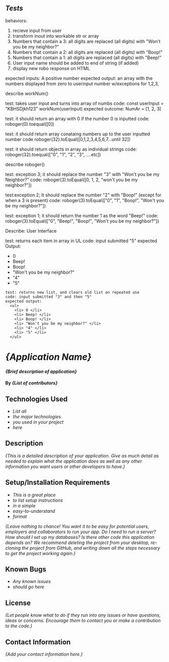 ## _Tests_

  behaviors:
  1. recieve input from user
  2. transform inout into workable str or array
  3. Numbers that contain a 3: all digits are replaced (all digits) with "Won't you be my neighbor?"
  4. Numbers that contain a 2: all digits are replaced (all digits) with "Boop!"
  5. Numbers that contain a 1: all digits are replaced (all digits) with "Beep!"
  6. User input name should be added to end of string (if added)
  7. display new robo response on HTML


expected inputs: A positive number
expected output: an array with the numbers displayed from zero to userinput number w/exceptions for 1,2,3,



  describe workNum()

  test: takes user input and turns into array of numbs
  code: const userInput = "KBHSDjkh123"
  workNum(userInput)
  expected outcome: NumAr = [1, 2, 3]

  test: it should return an array with 0 if the number 0 is inputted
  code: roboger(0).toequal([0])

  test: it should return array conataing numbers up to the user inputted number
  code roboger(32).toEqual([0,1,2,3,4,5,6,7...until 32])

  test: it should return objects in array as individual strings
  code: roboger(32).toequal(["0", "1", "2", "3", ....etc])

  describe roboger()

  test: exception 3; it should replace the number "3" with "Won't you be my Neighbor?"
  code: roboger(3).toEqual([0, 1, 2, "won't you be my neighbor?"])

  test:exception 2; It should replace the number "2" with "Boop!" (except for when a 3 is present)
  code: roboger(3).toEqual(["0", "1", "Boop!", "Won't you be my neighbor?"])

  test: exception 1; it should return the number 1 as the word "Beep!"
  code: roboger(3).toEqual(["0", "Beep!", "Boop!", "Won't you be my neighbor?"])

  Describe: User Interface

  test: returns each item in array in UL
  code: input submitted "5"
  expected Output:
    <ul>
      <li> 0 </li>
      <li> Beep! </li>
      <li> Boop! </li>
      <li> "Won't you be my neighbor?" </li>
      <li> "4" </li>
      <li> "5" </li>
    </ul>

    test: returns new list, and clears old list on repeated use
    code: input submitted "3" and then "5"
    expected output:
      <ul>
        <li> 0 </li>
        <li> Beep! </li>
        <li> Boop! </li>
        <li> "Won't you be my neighbor?" </li>
        <li> "4" </li>
        <li> "5" </li>
      </ul>



# _{Application Name}_

#### _{Brief description of application}_

#### By _**{List of contributors}**_

## Technologies Used

* _List all_
* _the major technologies_
* _you used in your project_
* _here_

## Description

_{This is a detailed description of your application. Give as much detail as needed to explain what the application does as well as any other information you want users or other developers to have.}_

## Setup/Installation Requirements

* _This is a great place_
* _to list setup instructions_
* _in a simple_
* _easy-to-understand_
* _format_

_{Leave nothing to chance! You want it to be easy for potential users, employers and collaborators to run your app. Do I need to run a server? How should I set up my databases? Is there other code this application depends on? We recommend deleting the project from your desktop, re-cloning the project from GitHub, and writing down all the steps necessary to get the project working again.}_

## Known Bugs

* _Any known issues_
* _should go here_

## License

_{Let people know what to do if they run into any issues or have questions, ideas or concerns.  Encourage them to contact you or make a contribution to the code.}_

## Contact Information

_{Add your contact information here.}_